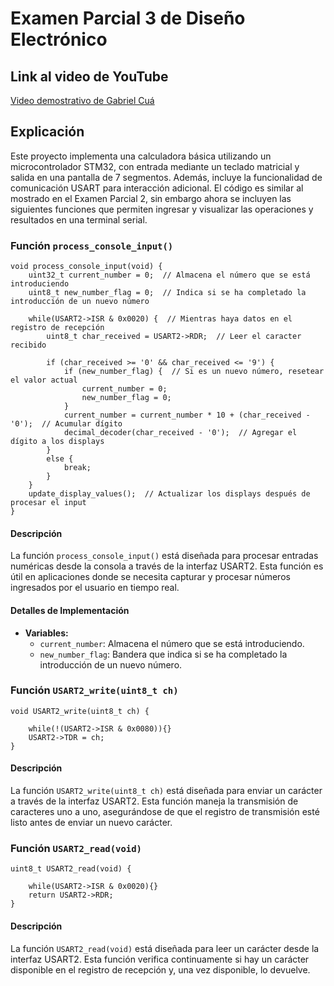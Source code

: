# Examen Parcial 3 de Diseño Electrónico

## Link al video de YouTube

[Video demostrativo de Gabriel Cuá](https://youtu.be/ZmCFOUqP46s)

## Explicación

Este proyecto implementa una calculadora básica utilizando un microcontrolador STM32, con entrada mediante un teclado matricial y salida en una pantalla de 7 segmentos. Además, incluye la funcionalidad de comunicación USART para interacción adicional. El código es similar al mostrado en el Examen Parcial 2, sin embargo ahora se incluyen las siguientes funciones que permiten ingresar y visualizar las operaciones y resultados en una terminal serial.

### Función `process_console_input()`

```
void process_console_input(void) {
    uint32_t current_number = 0;  // Almacena el número que se está introduciendo
    uint8_t new_number_flag = 0;  // Indica si se ha completado la introducción de un nuevo número

    while(USART2->ISR & 0x0020) {  // Mientras haya datos en el registro de recepción
        uint8_t char_received = USART2->RDR;  // Leer el caracter recibido

        if (char_received >= '0' && char_received <= '9') {
            if (new_number_flag) {  // Si es un nuevo número, resetear el valor actual
                current_number = 0;
                new_number_flag = 0;
            }
            current_number = current_number * 10 + (char_received - '0');  // Acumular dígito
            decimal_decoder(char_received - '0');  // Agregar el dígito a los displays
        }
        else {
            break;
        }
    }
    update_display_values();  // Actualizar los displays después de procesar el input
}
```

#### Descripción
La función `process_console_input()` está diseñada para procesar entradas numéricas desde la consola a través de la interfaz USART2. Esta función es útil en aplicaciones donde se necesita capturar y procesar números ingresados por el usuario en tiempo real.

#### Detalles de Implementación
- **Variables:**
  - `current_number`: Almacena el número que se está introduciendo.
  - `new_number_flag`: Bandera que indica si se ha completado la introducción de un nuevo número.

### Función `USART2_write(uint8_t ch)`
```
void USART2_write(uint8_t ch) {

	while(!(USART2->ISR & 0x0080)){}
	USART2->TDR = ch;
}
```
#### Descripción
La función `USART2_write(uint8_t ch)` está diseñada para enviar un carácter a través de la interfaz USART2. Esta función maneja la transmisión de caracteres uno a uno, asegurándose de que el registro de transmisión esté listo antes de enviar un nuevo carácter.

### Función `USART2_read(void)`
```
uint8_t USART2_read(void) {

	while(USART2->ISR & 0x0020){}
	return USART2->RDR;
}
```
#### Descripción
La función `USART2_read(void)` está diseñada para leer un carácter desde la interfaz USART2. Esta función verifica continuamente si hay un carácter disponible en el registro de recepción y, una vez disponible, lo devuelve.
